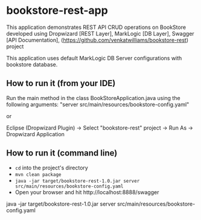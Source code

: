 bookstore-rest-app
=============================

This application demonstrates REST API CRUD operations on BookStore developed using Dropwizard [REST Layer], MarkLogic [DB Layer], Swagger [API Documentation], (https://github.com/venkatwilliams/bookstore-rest) project

This application uses default MarkLogic DB Server configurations with bookstore database.

How to run it (from your IDE)
----------------------------

Run the main method in the class BookStoreApplication.java using the following arguments: "server src/main/resources/bookstore-config.yaml"

or 

Eclipse (Dropwizard Plugin) -> Select "bookstore-rest" project -> Run As -> Dropwizard Application

How to run it (command line)
----------------------------

* `cd` into the project's directory
* `mvn clean package`
* `java -jar target/bookstore-rest-1.0.jar server src/main/resources/bookstore-config.yaml`
* Open your browser and hit http://localhost:8888/swagger 

java -jar target/bookstore-rest-1.0.jar server src/main/resources/bookstore-config.yaml

